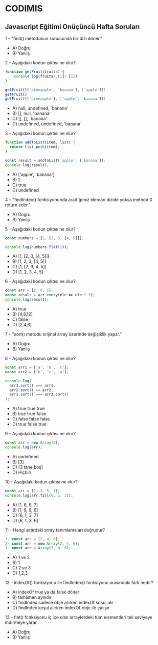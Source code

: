# CODIMIS 

## Javascript Eğitimi Onüçüncü Hafta Soruları

1 - "find() metodunun sonucunda bir dizi döner."

* A) Doğru
* B) Yanlış

2 - Aşağıdaki kodun çıktısı ne olur?
```javascript
function getFruit(fruits) {
	console.log(fruits?.[1]?.[1])
}

getFruit([['pineapple', 'banana'], ['apple']])
getFruit()
getFruit([['pineapple'], ['apple', 'banana']])
```
* A) null, undefined, 'banana'
* B) [], null, 'banana'
* C) [], [], 'banana'
* D) undefined, undefined, 'banana'

3 - Aşağıdaki kodun çıktısı ne olur?
```javascript
function addToList(item, list) {
  return list.push(item);
}

const result = addToList('apple', ['banana']);
console.log(result);
```

* A) ['apple', 'banana']
* B) 2
* C) true
* D) undefined

4 - "findIndex() fonksiyonunda arattığımız eleman dizide yoksa method 0 return eder."

* A) Doğru
* B) Yanlış

5 - Aşağıdaki kodun çıktısı ne olur?
```javascript
const numbers = [1, [2, 3, [4, 5]]];

console.log(numbers.flat(1));
```

* A) [1, [2, 3, [4, 5]]]
* B) [1, 2, 3, [4, 5]]
* C) [1, [2, 3, 4, 5]]
* D) [1, 2, 3, 4, 5]

6 - Aşağıdaki kodun çıktısı ne olur?
```javascript
const arr = [2, 4, 6];
const result = arr.every(ele => ele * 2);
console.log(result);
```

* A) true
* B) [4,8,12]
* C) false
* D) [2,4,6]

7 - "sort() metodu orijinal array üzerinde değişiklik yapar."

* A) Doğru
* B) Yanlış

8 - Aşağıdaki kodun çıktısı ne olur?
```javascript
const arr1 = ['a', 'b', 'c'];
const arr2 = ['b', 'c', 'a'];

console.log(
  arr1.sort() === arr1,
  arr2.sort() == arr2,
  arr1.sort() === arr2.sort()
);
```

* A) true true true
* B) true true false
* C) false false false
* D) true false true

9 - Aşağıdaki kodun çıktısı ne olur?
```javascript
const arr = new Array(3);
console.log(arr);
```

* A) undefined
* B) [3]
* C) [3 tane boş]
* D) Hiçbiri

10 - Aşağıdaki kodun çıktısı ne olur?
```javascript
const arr = [1, 3, 5, 7];
console.log(arr.fill(6, 1, 3));
```

* A) [1, 6, 6, 7]
* B) [1, 6, 6, 6]
* C) [6, 1, 3, 7]
* D) [6, 1, 3, 6]

11 - Hangi satırdaki array tanımlamaları doğrudur?
```javascript
1- const arr = [2, 4, 6];
2- const arr = new Array(2, 4, 6);
3- const arr = Array(2, 4, 6);
```

* A) 1 ve 2
* B) 1
* C) 2 ve 3
* D) 1,2,3

12 - indexOf() fonksiyonu ile findIndex() fonksiyonu arasındaki fark nedir? 

* A) indexOf true ya da false döner
* B) tamamen aynıdır
* C) findIndex sadece obje alırken indexOf koşul alır
* D) findIndex koşul alırken indexOf obje ile çalışır

13 - flat() fonksiyonu iç içe olan arraylerdeki tüm elementleri tek seviyeye indirmeye yarar.

* A) Doğru
* B) Yanlış